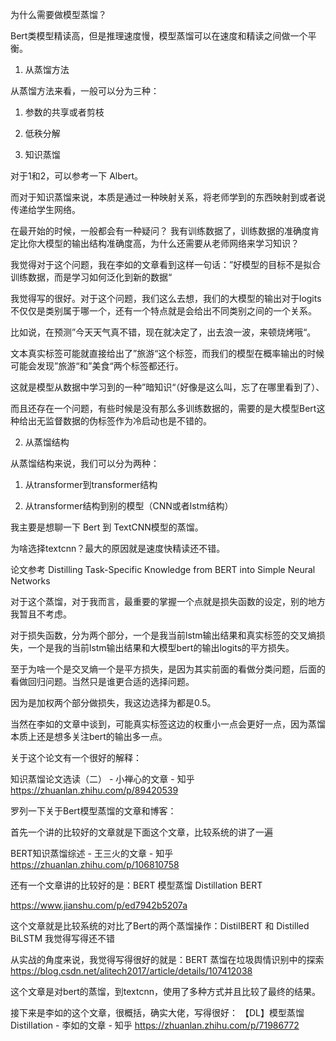 为什么需要做模型蒸馏？

Bert类模型精读高，但是推理速度慢，模型蒸馏可以在速度和精读之间做一个平衡。

1. 从蒸馏方法

从蒸馏方法来看，一般可以分为三种：

1. 参数的共享或者剪枝

2. 低秩分解

3. 知识蒸馏

对于1和2，可以参考一下 Albert。

而对于知识蒸馏来说，本质是通过一种映射关系，将老师学到的东西映射到或者说传递给学生网络。

在最开始的时候，一般都会有一种疑问？ 我有训练数据了，训练数据的准确度肯定比你大模型的输出结构准确度高，为什么还需要从老师网络来学习知识？

我觉得对于这个问题，我在李如的文章看到这样一句话：”好模型的目标不是拟合训练数据，而是学习如何泛化到新的数据“

我觉得写的很好。对于这个问题，我们这么去想，我们的大模型的输出对于logits不仅仅是类别属于哪一个，还有一个特点就是会给出不同类别之间的一个关系。

比如说，在预测”今天天气真不错，现在就决定了，出去浪一波，来顿烧烤哦“。

文本真实标签可能就直接给出了”旅游“这个标签，而我们的模型在概率输出的时候可能会发现”旅游“和”美食“两个标签都还行。

这就是模型从数据中学习到的一种”暗知识“（好像是这么叫，忘了在哪里看到了）、

而且还存在一个问题，有些时候是没有那么多训练数据的，需要的是大模型Bert这种给出无监督数据的伪标签作为冷启动也是不错的。

2. 从蒸馏结构

从蒸馏结构来说，我们可以分为两种：

1. 从transformer到transformer结构

2. 从transformer结构到别的模型（CNN或者lstm结构）

我主要是想聊一下 Bert 到 TextCNN模型的蒸馏。

为啥选择textcnn？最大的原因就是速度快精读还不错。

论文参考 Distilling Task-Specific Knowledge from BERT into Simple Neural Networks

对于这个蒸馏，对于我而言，最重要的掌握一个点就是损失函数的设定，别的地方我暂且不考虑。

对于损失函数，分为两个部分，一个是我当前lstm输出结果和真实标签的交叉熵损失，一个是我的当前lstm输出结果和大模型bert的输出logits的平方损失。

至于为啥一个是交叉熵一个是平方损失，是因为其实前面的看做分类问题，后面的看做回归问题。当然只是谁更合适的选择问题。

因为是加权两个部分做损失，我这边选择为都是0.5。

当然在李如的文章中谈到，可能真实标签这边的权重小一点会更好一点，因为蒸馏本质上还是想多关注bert的输出多一点。

关于这个论文有一个很好的解释：

知识蒸馏论文选读（二） - 小禅心的文章 - 知乎
https://zhuanlan.zhihu.com/p/89420539

罗列一下关于Bert模型蒸馏的文章和博客：

首先一个讲的比较好的文章就是下面这个文章，比较系统的讲了一遍

BERT知识蒸馏综述 - 王三火的文章 - 知乎
https://zhuanlan.zhihu.com/p/106810758

还有一个文章讲的比较好的是：BERT 模型蒸馏 Distillation BERT

https://www.jianshu.com/p/ed7942b5207a

这个文章就是比较系统的对比了Bert的两个蒸馏操作：DistilBERT 和 Distilled BiLSTM  我觉得写得还不错

从实战的角度来说，我觉得写得很好的就是：BERT 蒸馏在垃圾舆情识别中的探索
https://blog.csdn.net/alitech2017/article/details/107412038

这个文章是对bert的蒸馏，到textcnn，使用了多种方式并且比较了最终的结果。

接下来是李如的这个文章，很概括，确实大佬，写得很好：
【DL】模型蒸馏Distillation - 李如的文章 - 知乎
https://zhuanlan.zhihu.com/p/71986772

